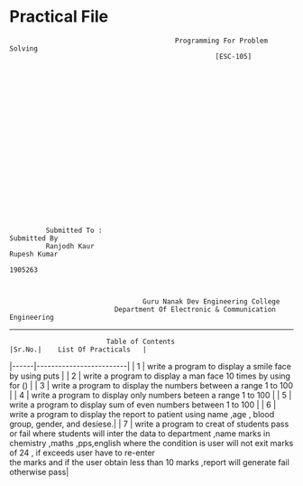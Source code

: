 #                                                     Practical File 
                                            
                                             Programming For Problem Solving
                                                       [ESC-105]
                                               
                                               
                                               
                                               
                                               
                                               
                                               
                                               
                                               
                                               
                                               
                                               
                                               
                                                  
                                                  
                                                  
                                                  
                                                  
                                                  
                                                  
                                                  
             Submitted To :                                                                     Submitted By 
             Ranjodh Kaur                                                                       Rupesh Kumar
                                                                                                1905263
                                                                                                            
                                                                                                            
                                                                                                            
                                     Guru Nanak Dev Engineering College 
                              Department Of Electronic & Communication Engineering                                          
 _________________________
                            Table of Contents                                                                             |Sr.No.|    List Of Practicals   |
|------|-------------------------|
|   1  | write a program to display a smile face by using puts |
|   2  | write a program to display a man face 10 times by using for () | 
|   3  | write a program to display the numbers between a range 1 to 100 |
|   4  | write a program to display only numbers beteen a range 1 to 100 | 
|   5  | write a program to display sum of even numbers between 1 to 100 |
|   6  | write a program to display the report to patient using name ,age , blood group, gender, and desiese.|
|   7  | write a program to creat of students pass or fail where students will inter the data to department ,name marks in       
         chemistry ,maths ,pps,english where the condition is user will not exit marks of 24 , if exceeds user have to re-enter      
         the marks and if the user obtain less than 10 marks ,report will generate fail otherwise pass|

